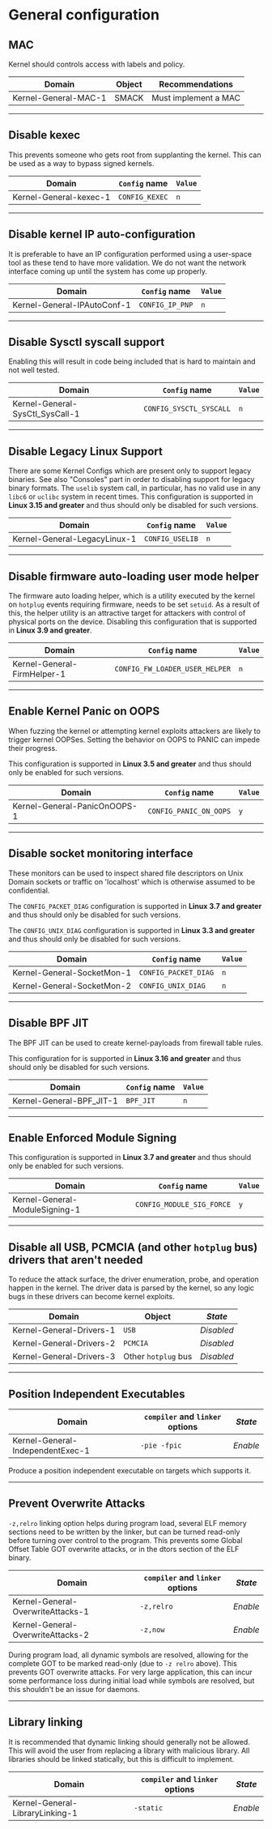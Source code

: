 # General configuration

## MAC

Kernel should controls access with labels and policy.

<!-- section-config -->

Domain               | Object | Recommendations
-------------------- | ------ | --------------------
Kernel-General-MAC-1 | SMACK  | Must implement a MAC

<!-- end-section-config -->

--------------------------------------------------------------------------------

## Disable kexec

This prevents someone who gets root from supplanting the kernel. This can be used as a way to bypass signed kernels.

<!-- section-config -->

Domain                 | `Config` name  | `Value`
---------------------- | -------------- | -------
Kernel-General-kexec-1 | `CONFIG_KEXEC` | `n`

<!-- end-section-config -->

--------------------------------------------------------------------------------

## Disable kernel IP auto-configuration

It is preferable to have an IP configuration performed using a user-space tool as these tend to have more validation. We do not want the network interface coming up until the system has come up properly.

<!-- section-config -->

Domain                      | `Config` name   | `Value`
--------------------------- | --------------- | -------
Kernel-General-IPAutoConf-1 | `CONFIG_IP_PNP` | `n`

<!-- end-section-config -->

--------------------------------------------------------------------------------

## Disable Sysctl syscall support

Enabling this will result in code being included that is hard to maintain and not well tested.

<!-- section-config -->

Domain                          | `Config` name           | `Value`
------------------------------- | ----------------------- | -------
Kernel-General-SysCtl_SysCall-1 | `CONFIG_SYSCTL_SYSCALL` | `n`

<!-- end-section-config -->

--------------------------------------------------------------------------------

## Disable Legacy Linux Support

There are some Kernel Configs which are present only to support legacy binaries. See also "Consoles" part in order to disabling support for legacy binary formats. The `uselib` system call, in particular, has no valid use in any `libc6` or `uclibc` system in recent times. This configuration is supported in **Linux 3.15 and greater** and thus should only be disabled for such versions.

<!-- section-config -->

Domain                       | `Config` name   | `Value`
---------------------------- | --------------- | -------
Kernel-General-LegacyLinux-1 | `CONFIG_USELIB` | `n`

<!-- end-section-config -->

--------------------------------------------------------------------------------

## Disable firmware auto-loading user mode helper

The firmware auto loading helper, which is a utility executed by the kernel on `hotplug` events requiring firmware, needs to be set `setuid`. As a result of this, the helper utility is an attractive target for attackers with control of physical ports on the device. Disabling this configuration that is supported in **Linux 3.9 and greater**.

<!-- section-config -->

Domain                      | `Config` name                  | `Value`
--------------------------- | ------------------------------ | -------
Kernel-General-FirmHelper-1 | `CONFIG_FW_LOADER_USER_HELPER` | `n`

<!-- end-section-config -->

--------------------------------------------------------------------------------

## Enable Kernel Panic on OOPS

When fuzzing the kernel or attempting kernel exploits attackers are likely to trigger kernel OOPSes. Setting the behavior on OOPS to PANIC can impede their progress.

This configuration is supported in **Linux 3.5 and greater** and thus should only be enabled for such versions.

<!-- section-config -->

Domain                       | `Config` name          | `Value`
---------------------------- | ---------------------- | -------
Kernel-General-PanicOnOOPS-1 | `CONFIG_PANIC_ON_OOPS` | `y`

<!-- end-section-config -->

--------------------------------------------------------------------------------

<!-- pagebreak -->

## Disable socket monitoring interface

These monitors can be used to inspect shared file descriptors on Unix Domain sockets or traffic on 'localhost' which is otherwise assumed to be confidential.

The `CONFIG_PACKET_DIAG` configuration is supported in **Linux 3.7 and greater** and thus should only be disabled for such versions.

The `CONFIG_UNIX_DIAG` configuration is supported in **Linux 3.3 and greater** and thus should only be disabled for such versions.

<!-- section-config -->

Domain                     | `Config` name        | `Value`
-------------------------- | -------------------- | -------
Kernel-General-SocketMon-1 | `CONFIG_PACKET_DIAG` | `n`
Kernel-General-SocketMon-2 | `CONFIG_UNIX_DIAG`   | `n`

<!-- end-section-config -->

--------------------------------------------------------------------------------

## Disable BPF JIT

The BPF JIT can be used to create kernel-payloads from firewall table rules.

This configuration for is supported in **Linux 3.16 and greater** and thus should only be disabled for such versions.

<!-- section-config -->

Domain                   | `Config` name | `Value`
------------------------ | ------------- | -------
Kernel-General-BPF_JIT-1 | `BPF_JIT`     | `n`

<!-- end-section-config -->

--------------------------------------------------------------------------------

## Enable Enforced Module Signing

This configuration is supported in **Linux 3.7 and greater** and thus should only be enabled for such versions.

<!-- section-config -->

Domain                         | `Config` name             | `Value`
------------------------------ | ------------------------- | -------
Kernel-General-ModuleSigning-1 | `CONFIG_MODULE_SIG_FORCE` | `y`

<!-- end-section-config -->

--------------------------------------------------------------------------------

<!-- pagebreak -->

## Disable all USB, PCMCIA (and other `hotplug` bus) drivers that aren't needed

To reduce the attack surface, the driver enumeration, probe, and operation happen in the kernel. The driver data is parsed by the kernel, so any logic bugs in these drivers can become kernel exploits.

<!-- section-config -->

Domain                   | Object              | _State_
------------------------ | ------------------- | ----------
Kernel-General-Drivers-1 | `USB`               | _Disabled_
Kernel-General-Drivers-2 | `PCMCIA`            | _Disabled_
Kernel-General-Drivers-3 | Other `hotplug` bus | _Disabled_

<!-- end-section-config -->

--------------------------------------------------------------------------------

## Position Independent Executables

<!-- section-config -->

Domain                           | `compiler` and `linker` options | _State_
-------------------------------- | ------------------------------- | --------
Kernel-General-IndependentExec-1 | `-pie -fpic`                    | _Enable_

<!-- end-section-config -->

Produce a position independent executable on targets which supports it.

--------------------------------------------------------------------------------

## Prevent Overwrite Attacks

`-z,relro` linking option helps during program load, several ELF memory sections need to be written by the linker, but can be turned read-only before turning over control to the program. This prevents some Global Offset Table GOT overwrite attacks, or in the dtors section of the ELF binary.

<!-- section-config -->

Domain                            | `compiler` and `linker` options | _State_
--------------------------------- | ------------------------------- | --------
Kernel-General-OverwriteAttacks-1 | `-z,relro`                      | _Enable_
Kernel-General-OverwriteAttacks-2 | `-z,now`                        | _Enable_

<!-- end-section-config -->

During program load, all dynamic symbols are resolved, allowing for the complete GOT to be marked read-only (due to `-z relro` above). This prevents GOT overwrite attacks. For very large application, this can incur some performance loss during initial load while symbols are resolved, but this shouldn't be an issue for daemons.

--------------------------------------------------------------------------------

<!-- pagebreak -->

## Library linking

It is recommended that dynamic linking should generally not be allowed. This will avoid the user from replacing a library with malicious library. All libraries should be linked statically, but this is difficult to implement.

<!-- section-config -->

Domain                          | `compiler` and `linker` options | _State_
------------------------------- | ------------------------------- | --------
Kernel-General-LibraryLinking-1 | `-static`                       | _Enable_

<!-- end-section-config -->
